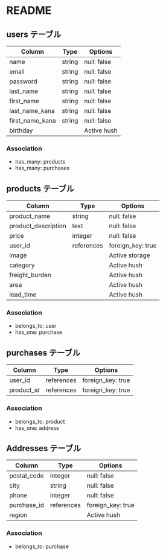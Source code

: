 # README


## users テーブル

| Column          | Type   | Options     |
| --------------- | ------ | ----------- |
| name            | string | null: false |
| email           | string | null: false |
| password        | string | null: false |
| last_name       | string | null: false |
| first_name      | string | null: false |
| last_name_kana  | string | null: false |
| first_name_kana | string | null: false |
| birthday        |        | Active hush |

### Association

- has_many: products
- has_many: purchases

## products テーブル

| Column              | Type       | Options           |
| ------------------- | ---------- | ----------------- |
| product_name        | string     | null: false       |
| product_description | text       | null: false       |
| price               | integer    | null: false       |
| user_id             | references | foreign_key: true |
| image               |            | Active storage    |
| category            |            | Active hush       |
| freight_burden      |            | Active hush       |
| area                |            | Active hush       |
| lead_time           |            | Active hush       |

### Association

- belongs_to: user
- has_one: purchase


## purchases テーブル

| Column     | Type       | Options           |
| ---------- | ---------- | ----------------- |
| user_id    | references | foreign_key: true |
| product_id | references | foreign_key: true |

### Association

- belongs_to: product
- has_one: address

## Addresses テーブル

| Column      | Type       | Options           |
| ----------- | ---------- | ----------------- |
| postal_code | integer    | null: false       |
| city        | string     | null: false       |
| phone       | integer    | null: false       |
| purchase_id | references | foreign_key: true |
| region      |            | Active hush       |

### Association

- belongs_to: purchase











